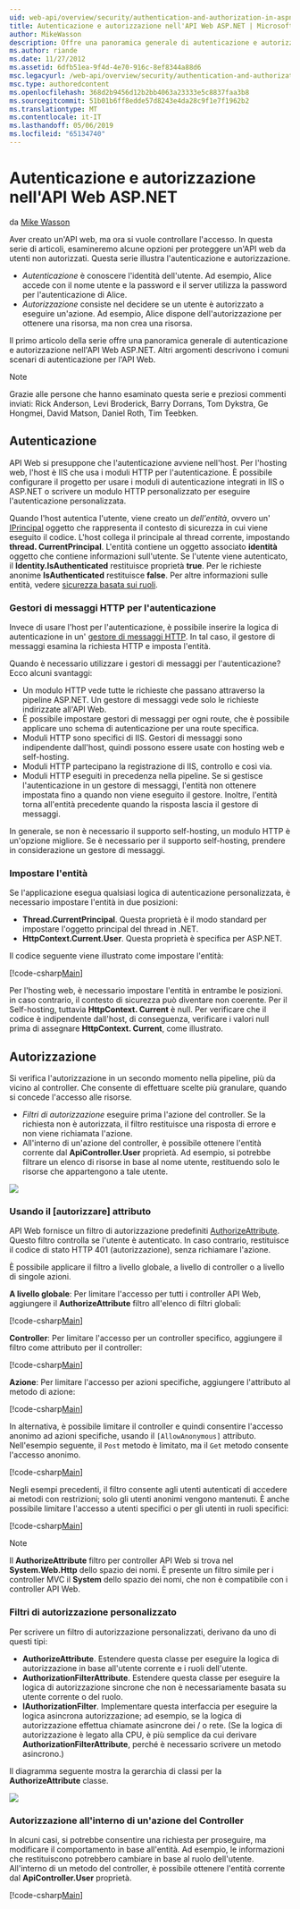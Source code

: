 ```yaml
---
uid: web-api/overview/security/authentication-and-authorization-in-aspnet-web-api
title: Autenticazione e autorizzazione nell'API Web ASP.NET | Microsoft Docs
author: MikeWasson
description: Offre una panoramica generale di autenticazione e autorizzazione nell'API Web ASP.NET.
ms.author: riande
ms.date: 11/27/2012
ms.assetid: 6dfb51ea-9f4d-4e70-916c-8ef8344a88d6
msc.legacyurl: /web-api/overview/security/authentication-and-authorization-in-aspnet-web-api
msc.type: authoredcontent
ms.openlocfilehash: 368d2b9456d12b2bb4063a23333e5c8837faa3b8
ms.sourcegitcommit: 51b01b6ff8edde57d8243e4da28c9f1e7f1962b2
ms.translationtype: MT
ms.contentlocale: it-IT
ms.lasthandoff: 05/06/2019
ms.locfileid: "65134740"
---
```

# <a name="authentication-and-authorization-in-aspnet-web-api"></a>Autenticazione e autorizzazione nell'API Web ASP.NET

da [Mike Wasson](https://github.com/MikeWasson)

Aver creato un'API web, ma ora si vuole controllare l'accesso. In questa serie di articoli, esamineremo alcune opzioni per proteggere un'API web da utenti non autorizzati. Questa serie illustra l'autenticazione e autorizzazione.

- *Autenticazione* è conoscere l'identità dell'utente. Ad esempio, Alice accede con il nome utente e la password e il server utilizza la password per l'autenticazione di Alice.
- *Autorizzazione* consiste nel decidere se un utente è autorizzato a eseguire un'azione. Ad esempio, Alice dispone dell'autorizzazione per ottenere una risorsa, ma non crea una risorsa.

Il primo articolo della serie offre una panoramica generale di autenticazione e autorizzazione nell'API Web ASP.NET. Altri argomenti descrivono i comuni scenari di autenticazione per l'API Web.

> [!NOTE]
> Grazie alle persone che hanno esaminato questa serie e preziosi commenti inviati: Rick Anderson, Levi Broderick, Barry Dorrans, Tom Dykstra, Ge Hongmei, David Matson, Daniel Roth, Tim Teebken.

## <a name="authentication"></a>Autenticazione

API Web si presuppone che l'autenticazione avviene nell'host. Per l'hosting web, l'host è IIS che usa i moduli HTTP per l'autenticazione. È possibile configurare il progetto per usare i moduli di autenticazione integrati in IIS o ASP.NET o scrivere un modulo HTTP personalizzato per eseguire l'autenticazione personalizzata.

Quando l'host autentica l'utente, viene creato un *dell'entità*, ovvero un' [IPrincipal](https://msdn.microsoft.com/library/System.Security.Principal.IPrincipal.aspx) oggetto che rappresenta il contesto di sicurezza in cui viene eseguito il codice. L'host collega il principale al thread corrente, impostando **thread. CurrentPrincipal**. L'entità contiene un oggetto associato **identità** oggetto che contiene informazioni sull'utente. Se l'utente viene autenticato, il **Identity.IsAuthenticated** restituisce proprietà **true**. Per le richieste anonime **IsAuthenticated** restituisce **false**. Per altre informazioni sulle entità, vedere [sicurezza basata sui ruoli](https://msdn.microsoft.com/library/shz8h065.aspx).

### <a name="http-message-handlers-for-authentication"></a>Gestori di messaggi HTTP per l'autenticazione

Invece di usare l'host per l'autenticazione, è possibile inserire la logica di autenticazione in un' [gestore di messaggi HTTP](../advanced/http-message-handlers.md). In tal caso, il gestore di messaggi esamina la richiesta HTTP e imposta l'entità.

Quando è necessario utilizzare i gestori di messaggi per l'autenticazione? Ecco alcuni svantaggi:

- Un modulo HTTP vede tutte le richieste che passano attraverso la pipeline ASP.NET. Un gestore di messaggi vede solo le richieste indirizzate all'API Web.
- È possibile impostare gestori di messaggi per ogni route, che è possibile applicare uno schema di autenticazione per una route specifica.
- Moduli HTTP sono specifici di IIS. Gestori di messaggi sono indipendente dall'host, quindi possono essere usate con hosting web e self-hosting.
- Moduli HTTP partecipano la registrazione di IIS, controllo e così via.
- Moduli HTTP eseguiti in precedenza nella pipeline. Se si gestisce l'autenticazione in un gestore di messaggi, l'entità non ottenere impostata fino a quando non viene eseguito il gestore. Inoltre, l'entità torna all'entità precedente quando la risposta lascia il gestore di messaggi.

In generale, se non è necessario il supporto self-hosting, un modulo HTTP è un'opzione migliore. Se è necessario per il supporto self-hosting, prendere in considerazione un gestore di messaggi.

### <a name="setting-the-principal"></a>Impostare l'entità

Se l'applicazione esegua qualsiasi logica di autenticazione personalizzata, è necessario impostare l'entità in due posizioni:

- **Thread.CurrentPrincipal**. Questa proprietà è il modo standard per impostare l'oggetto principal del thread in .NET.
- **HttpContext.Current.User**. Questa proprietà è specifica per ASP.NET.

Il codice seguente viene illustrato come impostare l'entità:

[!code-csharp[Main](authentication-and-authorization-in-aspnet-web-api/samples/sample1.cs)]

Per l'hosting web, è necessario impostare l'entità in entrambe le posizioni. in caso contrario, il contesto di sicurezza può diventare non coerente. Per il Self-hosting, tuttavia **HttpContext. Current** è null. Per verificare che il codice è indipendente dall'host, di conseguenza, verificare i valori null prima di assegnare **HttpContext. Current**, come illustrato.

## <a name="authorization"></a>Autorizzazione

Si verifica l'autorizzazione in un secondo momento nella pipeline, più da vicino al controller. Che consente di effettuare scelte più granulare, quando si concede l'accesso alle risorse.

- *Filtri di autorizzazione* eseguire prima l'azione del controller. Se la richiesta non è autorizzata, il filtro restituisce una risposta di errore e non viene richiamata l'azione.
- All'interno di un'azione del controller, è possibile ottenere l'entità corrente dal **ApiController.User** proprietà. Ad esempio, si potrebbe filtrare un elenco di risorse in base al nome utente, restituendo solo le risorse che appartengono a tale utente.

![](authentication-and-authorization-in-aspnet-web-api/_static/image1.png)

<a id="auth3"></a>
### <a name="using-the-authorize-attribute"></a>Usando il [autorizzare] attributo

API Web fornisce un filtro di autorizzazione predefiniti [AuthorizeAttribute](https://msdn.microsoft.com/library/system.web.http.authorizeattribute.aspx). Questo filtro controlla se l'utente è autenticato. In caso contrario, restituisce il codice di stato HTTP 401 (autorizzazione), senza richiamare l'azione.

È possibile applicare il filtro a livello globale, a livello di controller o a livello di singole azioni.

**A livello globale**: Per limitare l'accesso per tutti i controller API Web, aggiungere il **AuthorizeAttribute** filtro all'elenco di filtri globali:

[!code-csharp[Main](authentication-and-authorization-in-aspnet-web-api/samples/sample2.cs)]

**Controller**: Per limitare l'accesso per un controller specifico, aggiungere il filtro come attributo per il controller:

[!code-csharp[Main](authentication-and-authorization-in-aspnet-web-api/samples/sample3.cs)]

**Azione**: Per limitare l'accesso per azioni specifiche, aggiungere l'attributo al metodo di azione:

[!code-csharp[Main](authentication-and-authorization-in-aspnet-web-api/samples/sample4.cs)]

In alternativa, è possibile limitare il controller e quindi consentire l'accesso anonimo ad azioni specifiche, usando il `[AllowAnonymous]` attributo. Nell'esempio seguente, il `Post` metodo è limitato, ma il `Get` metodo consente l'accesso anonimo.

[!code-csharp[Main](authentication-and-authorization-in-aspnet-web-api/samples/sample5.cs)]

Negli esempi precedenti, il filtro consente agli utenti autenticati di accedere ai metodi con restrizioni; solo gli utenti anonimi vengono mantenuti. È anche possibile limitare l'accesso a utenti specifici o per gli utenti in ruoli specifici:

[!code-csharp[Main](authentication-and-authorization-in-aspnet-web-api/samples/sample6.cs)]

> [!NOTE]
> Il **AuthorizeAttribute** filtro per controller API Web si trova nel **System.Web.Http** dello spazio dei nomi. È presente un filtro simile per i controller MVC il **System** dello spazio dei nomi, che non è compatibile con i controller API Web.

### <a name="custom-authorization-filters"></a>Filtri di autorizzazione personalizzato

Per scrivere un filtro di autorizzazione personalizzati, derivano da uno di questi tipi:

- **AuthorizeAttribute**. Estendere questa classe per eseguire la logica di autorizzazione in base all'utente corrente e i ruoli dell'utente.
- **AuthorizationFilterAttribute**. Estendere questa classe per eseguire la logica di autorizzazione sincrone che non è necessariamente basata su utente corrente o del ruolo.
- **IAuthorizationFilter**. Implementare questa interfaccia per eseguire la logica asincrona autorizzazione; ad esempio, se la logica di autorizzazione effettua chiamate asincrone dei / o rete. (Se la logica di autorizzazione è legato alla CPU, è più semplice da cui derivare **AuthorizationFilterAttribute**, perché è necessario scrivere un metodo asincrono.)

Il diagramma seguente mostra la gerarchia di classi per la **AuthorizeAttribute** classe.

![](authentication-and-authorization-in-aspnet-web-api/_static/image2.png)

### <a name="authorization-inside-a-controller-action"></a>Autorizzazione all'interno di un'azione del Controller

In alcuni casi, si potrebbe consentire una richiesta per proseguire, ma modificare il comportamento in base all'entità. Ad esempio, le informazioni che restituiscono potrebbero cambiare in base al ruolo dell'utente. All'interno di un metodo del controller, è possibile ottenere l'entità corrente dal **ApiController.User** proprietà.

[!code-csharp[Main](authentication-and-authorization-in-aspnet-web-api/samples/sample7.cs)]
